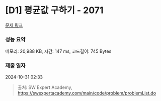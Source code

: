 # [D1] 평균값 구하기 - 2071 

[문제 링크](https://swexpertacademy.com/main/code/problem/problemDetail.do?contestProbId=AV5QRnJqA5cDFAUq) 

### 성능 요약

메모리: 20,988 KB, 시간: 147 ms, 코드길이: 745 Bytes

### 제출 일자

2024-10-31 02:33



> 출처: SW Expert Academy, https://swexpertacademy.com/main/code/problem/problemList.do